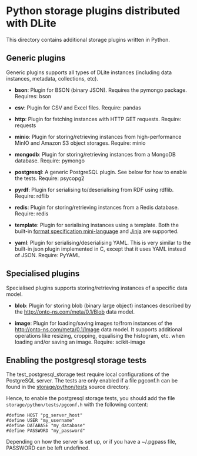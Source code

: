 Python storage plugins distributed with DLite
=============================================
This directory contains additional storage plugins written in Python.


Generic plugins
---------------
Generic plugins supports all types of DLite instances (including data
instances, metadata, collections, etc).

- **bson**: Plugin for BSON (binary JSON). Requires the pymongo package.
  Requires: bson

- **csv**: Plugin for CSV and Excel files.
  Require: pandas

- **http**: Plugin for fetching instances with HTTP GET requests.
  Require: requests

- **minio**: Plugin for storing/retrieving instances from high-performance
  MinIO and Amazon S3 object storages.
  Require: minio

- **mongodb**: Plugin for storing/retrieving instances from a MongoDB database.
  Require: pymongo

- **postgresql**: A generic PostgreSQL plugin.  See below for how to enable the
  tests.
  Require: psycopg2

- **pyrdf**: Plugin for serialising to/deserialising from RDF using rdflib.
  Require: rdflib

- **redis**: Plugin for storing/retrieving instances from a Redis database.
  Require: redis

- **template**: Plugin for serialising instances using a template. Both the
  built-in [format specification mini-language] and [Jinja] are supported.

- **yaml**: Plugin for serialising/deserialising YAML.  This is very similar to
  the built-in json plugin implemented in C, except that it uses YAML
  instead of JSON.  Require: PyYAML


Specialised plugins
-------------------
Specialised plugins supports storing/retrieving instances of a specific data model.

- **blob**: Plugin for storing blob (binary large object) instances described by
  the http://onto-ns.com/meta/0.1/Blob data model.

- **image**: Plugin for loading/saving images to/from instances of the
  http://onto-ns.com/meta/0.1/Image data model.  It supports additional operations
  like resizing, cropping, equalising the histogram, etc. when loading and/or saving
  an image.  Require: scikit-image


Enabling the postgresql storage tests
-------------------------------------
The test_postgresql_storage test require local configurations of the
PostgreSQL server.  The tests are only enabled if a file pgconf.h can
be found in the [storage/python/tests](../tests) source directory.

Hence, to enable the postgresql storage tests, you should add the file
`storage/python/tests/pgconf.h` with the following content:

    #define HOST "pg_server_host"
    #define USER "my_username"
    #define DATABASE "my_database"
    #define PASSWORD "my_password"

Depending on how the server is set up, or if you have a ~/.pgpass
file, PASSWORD can be left undefined.



[format specification mini-language]: https://docs.python.org/3/library/string.html#formatspec
[Jinja]: https://jinja.palletsprojects.com/en/3.1.x/
